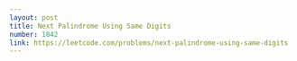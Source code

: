 ```yaml
---
layout: post
title: Next Palindrome Using Same Digits
number: 1842
link: https://leetcode.com/problems/next-palindrome-using-same-digits
---
```

